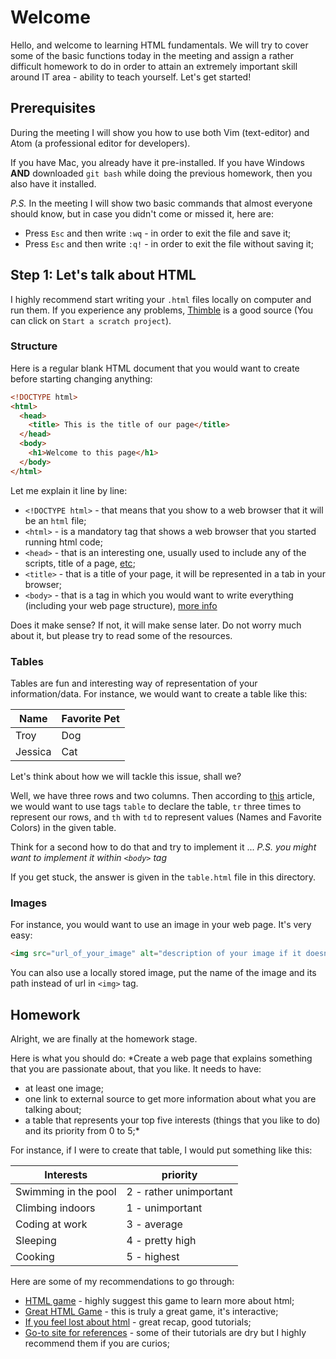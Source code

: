 # Welcome

Hello, and welcome to learning HTML fundamentals.
We will try to cover some of the basic functions today in the meeting and assign a
rather difficult homework to do in order to attain an extremely important skill around
IT area - ability to teach yourself. Let's get started!

## Prerequisites

During the meeting I will show you how to use both Vim (text-editor) and Atom (a professional editor for developers).

If you have Mac, you already have it pre-installed. If you have Windows **AND** downloaded `git bash`
while doing the previous homework, then you also have it installed.

*P.S.* In the meeting I will show two basic commands that almost everyone should know, but in case
you didn't come or missed it, here are:
- Press `Esc` and then write `:wq` - in order to exit the file and save it;
- Press `Esc` and then write `:q!` - in order to exit the file without saving it;

## Step 1: Let's talk about HTML

I highly recommend start writing your `.html` files locally on computer
and run them. If you experience any problems, [Thimble](https://thimble.mozilla.org) is a
good source (You can click on `Start a scratch project`).

### Structure

Here is a regular blank HTML document that you would want to create before starting changing anything:

```html
<!DOCTYPE html>
<html>
  <head>
    <title> This is the title of our page</title>
  </head>
  <body>
    <h1>Welcome to this page</h1>
  </body>
</html>
```
Let me explain it line by line:
- `<!DOCTYPE html>` - that means that you show to a web browser that it will be an `html` file;
- `<html>` - is a mandatory tag that shows a web browser that you started running html code;
- `<head>` - that is an interesting one, usually used to include any of the scripts, title of a page,
[etc](https://www.w3schools.com/tags/tag_head.asp);
- `<title>` - that is a title of your page, it will be represented in a tab in your browser;
- `<body>` - that is a tag in which you would want to write everything (including your web page
  structure), [more info](https://www.w3schools.com/tags/tag_body.asp)

Does it make sense? If not, it will make sense later. Do not worry much about it, but please try to
read some of the resources.


### Tables

Tables are fun and interesting way of representation of your information/data.
For instance, we would want to create a table like this:

Name | Favorite Pet
--- | ---
Troy | Dog
Jessica | Cat

Let's think about how we will tackle this issue, shall we?

Well, we have three rows and two columns. Then according to [this](https://html.com/tables/) article,
we would want to use tags `table` to declare the table, `tr` three times to represent our rows, and
`th` with `td` to represent values (Names and Favorite Colors) in the given table.

Think for a second how to do that and try to implement it ...
*P.S. you might want to implement it within `<body>` tag*

If you get stuck, the answer is given in the `table.html` file in this directory.

### Images

For instance, you would want to use an image in your web page. It's very easy:

```html
<img src="url_of_your_image" alt="description of your image if it doesn't load">
```
You can also use a locally stored image, put the name of the image and its path instead of url in `<img>` tag.

## Homework

Alright, we are finally at the homework stage.

Here is what you should do:
*Create a web page that explains something that you are passionate about, that you like.
It needs to have:
- at least one image;
- one link to external source to get more information about what you are talking about;
- a table that represents your top five interests (things that you like to do) and its priority
from 0 to 5;*

For instance, if I were to create that table, I would put something like this:

Interests | priority
--- | ---
Swimming in the pool | 2 - rather unimportant
Climbing indoors | 1 - unimportant
Coding at work | 3 - average
Sleeping | 4 - pretty high
Cooking | 5 - highest

Here are some of my recommendations to go through:
- [HTML game](https://www.w3schools.com/html/exercise.asp) - highly suggest this game to learn more
about html;
- [Great HTML Game](https://codecombat.com) - this is truly a great game, it's interactive;
- [If you feel lost about html](http://htmldog.com/guides/) - great recap, good tutorials;
- [Go-to site for references](https://html.com) - some of their tutorials are dry but I highly recommend
them if you are curios;
